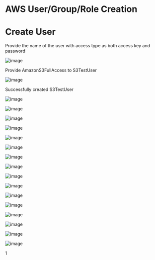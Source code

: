 
# AWS User/Group/Role Creation

# Create User

Provide the name of the user with access type as both access key and password


![image](https://user-images.githubusercontent.com/32446623/33644905-e5612eb6-da15-11e7-9eb9-2a48082cccaf.png)


Provide AmazonS3FullAccess to S3TestUser


![image](https://user-images.githubusercontent.com/32446623/33644923-045c6204-da16-11e7-9197-281583a4406b.png)


Successfully created S3TestUser


![image](https://user-images.githubusercontent.com/32446623/33644928-09feb6f8-da16-11e7-9f87-c5a15aa48d56.png)

![image](https://user-images.githubusercontent.com/32446623/33644930-0f667a4a-da16-11e7-8977-2a83e52d8dcc.png)

![image](https://user-images.githubusercontent.com/32446623/33644933-152a4b28-da16-11e7-843f-91f56e5d0d28.png)

![image](https://user-images.githubusercontent.com/32446623/33644959-3b04a17c-da16-11e7-8a40-279a333d2ca8.png)

![image](https://user-images.githubusercontent.com/32446623/33644964-3f97494c-da16-11e7-9150-acfd7fe2ef9a.png)

![image](https://user-images.githubusercontent.com/32446623/33644967-43f8f972-da16-11e7-99b4-249bbc0e1064.png)

![image](https://user-images.githubusercontent.com/32446623/33645115-2fde470c-da17-11e7-9022-115d5d9c6498.png)

![image](https://user-images.githubusercontent.com/32446623/33645126-402f132a-da17-11e7-867f-1607c7b603fd.png)

![image](https://user-images.githubusercontent.com/32446623/33645138-46d2918e-da17-11e7-9ef1-9bec9b92afda.png)

![image](https://user-images.githubusercontent.com/32446623/33645146-4deb367e-da17-11e7-845c-105ce630ebe3.png)

![image](https://user-images.githubusercontent.com/32446623/33645153-51cf0144-da17-11e7-9fe5-a4dfa09f7cf4.png)

![image](https://user-images.githubusercontent.com/32446623/33645155-57043814-da17-11e7-9c37-e840496633c5.png)

![image](https://user-images.githubusercontent.com/32446623/33645161-5fb9f5c0-da17-11e7-91f4-cb2f406816e4.png)

![image](https://user-images.githubusercontent.com/32446623/33645166-657156a2-da17-11e7-9414-5d347294b7be.png)

![image](https://user-images.githubusercontent.com/32446623/33645172-6a1380ae-da17-11e7-90cd-c348b3dd9829.png)

![image](https://user-images.githubusercontent.com/32446623/33645176-6f02d358-da17-11e7-8161-4f33dbdda30a.png)




1
